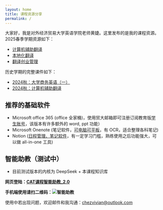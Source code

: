 ```yaml
---
layout: home
title: 课程资源分享
permalink: /
---
```


大家好，我是对外经济贸易大学英语学院老师黄婕。这里发布的是我的课程资源。
2025春季学期资源如下：

- [计算机辅助翻译](https://chezvivian.github.io/class/CAT.html)
- [本地化翻译](https://chezvivian.github.io/class/localization.html)
- [翻译创业管理](https://chezvivian.github.io/class/entrepreneur.html)

历史学期的完整课件如下：

- [2024秋：大学商务英语（一）](/class/archive/BusinessEnglish-2024/)
- [2024秋：计算机辅助翻译](/class/archive/CAT-2024/)

## 推荐的基础软件

- Microsoft office 365 (office 全家桶)，使用贸大邮箱即可注册订阅教育版[学生账号](https://signup.microsoft.com/signup?sku=Education)，该版本有许多额外的 word, ppt 功能）
- Microsoft Onenote (笔记软件，[可电脑可平板](https://www.onenote.com/download)，有 OCR，适合整理各科笔记)
- Notion ([日程管理、笔记软件](https://www.notion.so/desktop)，有一定学习门槛，熟练使用之后功能强大，可以做 all-in-one 工具)


## 智能助教（测试中）

* 目前测试版本的内核为 DeepSeek + 本课程知识库

**网页登陆：[CAT课程智能助教_2.0](https://udify.app/chat/cowvutHCzOFeVfaw)**

**手机端使用请扫二维码：![智能助教](https://chezvivian.github.io/class/assets/CAT助教_2.0.png)**




使用中若出现问题，欢迎邮件和我沟通：chezvivian@outlook.com




